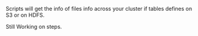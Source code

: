 Scripts will get the info of files info across your cluster if tables defines on S3 or on HDFS.

Still Working on steps.
